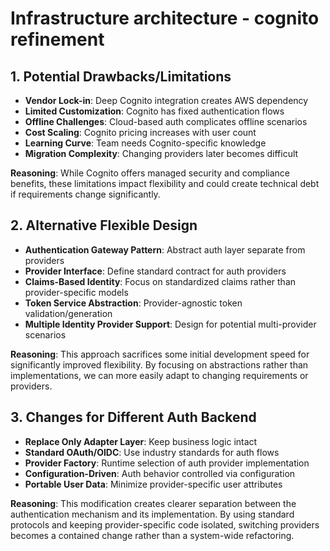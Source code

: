 # Infrastructure architecture - cognito refinement

## 1. Potential Drawbacks/Limitations

- **Vendor Lock-in**: Deep Cognito integration creates AWS dependency
- **Limited Customization**: Cognito has fixed authentication flows
- **Offline Challenges**: Cloud-based auth complicates offline scenarios
- **Cost Scaling**: Cognito pricing increases with user count
- **Learning Curve**: Team needs Cognito-specific knowledge
- **Migration Complexity**: Changing providers later becomes difficult

**Reasoning**: While Cognito offers managed security and compliance benefits, these limitations impact flexibility and could create technical debt if requirements change significantly.

## 2. Alternative Flexible Design

- **Authentication Gateway Pattern**: Abstract auth layer separate from providers
- **Provider Interface**: Define standard contract for auth providers
- **Claims-Based Identity**: Focus on standardized claims rather than provider-specific models
- **Token Service Abstraction**: Provider-agnostic token validation/generation
- **Multiple Identity Provider Support**: Design for potential multi-provider scenarios

**Reasoning**: This approach sacrifices some initial development speed for significantly improved flexibility. By focusing on abstractions rather than implementations, we can more easily adapt to changing requirements or providers.

## 3. Changes for Different Auth Backend

- **Replace Only Adapter Layer**: Keep business logic intact
- **Standard OAuth/OIDC**: Use industry standards for auth flows
- **Provider Factory**: Runtime selection of auth provider implementation
- **Configuration-Driven**: Auth behavior controlled via configuration
- **Portable User Data**: Minimize provider-specific user attributes

**Reasoning**: This modification creates clearer separation between the authentication mechanism and its implementation. By using standard protocols and keeping provider-specific code isolated, switching providers becomes a contained change rather than a system-wide refactoring.
